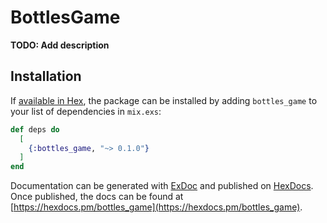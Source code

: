 # BottlesGame

**TODO: Add description**

## Installation

If [available in Hex](https://hex.pm/docs/publish), the package can be installed
by adding `bottles_game` to your list of dependencies in `mix.exs`:

```elixir
def deps do
  [
    {:bottles_game, "~> 0.1.0"}
  ]
end
```

Documentation can be generated with [ExDoc](https://github.com/elixir-lang/ex_doc)
and published on [HexDocs](https://hexdocs.pm). Once published, the docs can
be found at [https://hexdocs.pm/bottles_game](https://hexdocs.pm/bottles_game).

